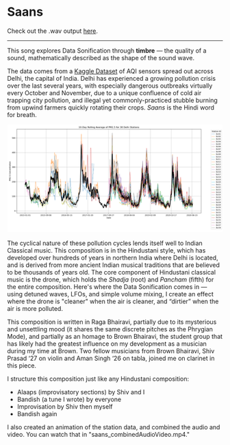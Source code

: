 # Saans

Check out the .wav output [here](https://drive.google.com/drive/folders/1Y7xn2D2IrMf8XWSyzj26Gw350WG4PYGT?usp=sharing).

---

This song explores Data Sonification through **timbre** — the quality of a sound, mathematically described as the shape of the sound wave.

The data comes from a [Kaggle Dataset](<https://www.kaggle.com/datasets/rohanrao/air-quality-data-in-india?select=city_day.csv>) of AQI sensors spread out across Delhi, the capital of India. Delhi has experienced a growing pollution crisis over the last several years, with especially dangerous outbreaks virtually every October and November, due to a unique confluence of cold air trapping city pollution, and illegal yet commonly-practiced stubble burning from upwind farmers quickly rotating their crops. *Saans* is the Hindi word for breath. 

![38 faint lines going up and down, with a thick black line representing their average](delhi_lineplot.png)

The cyclical nature of these pollution cycles lends itself well to Indian Classical music. This composition is in the Hindustani style, which has developed over hundreds of years in northern India where Delhi is located, and is derived from more ancient Indian musical traditions that are believed to be thousands of years old. The core component of Hindustani classical music is the drone, which holds the *Shadja* (root) and *Pancham* (fifth) for the entire composition. Here's where the Data Sonification comes in — using detuned waves, LFOs, and simple volume mixing, I create an effect where the drone is "cleaner" when the air is cleaner, and “dirtier” when the air is more polluted. 

This composition is written in Raga Bhairavi, partially due to its mysterious and unsettling mood (it shares the same discrete pitches as the Phrygian Mode), and partially as an homage to Brown Bhairavi, the student group that has likely had the greatest influence on my development as a musician during my time at Brown. Two fellow musicians from Brown Bhairavi, Shiv Prasad ‘27 on violin and Aman Singh ‘26 on tabla, joined me on clarinet in this piece. 

I structure this composition just like any Hindustani composition:
- Alaaps (improvisatory sections) by Shiv and I
- Bandish (a tune I wrote) by everyone
- Improvisation by Shiv then myself
- Bandish again


I also created an animation of the station data, and combined the audio and video. You can watch that in "saans_combinedAudioVideo.mp4."

